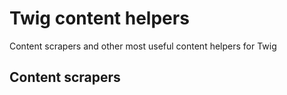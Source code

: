 # Twig content helpers
Content scrapers and other most useful content helpers for Twig

## Content scrapers
